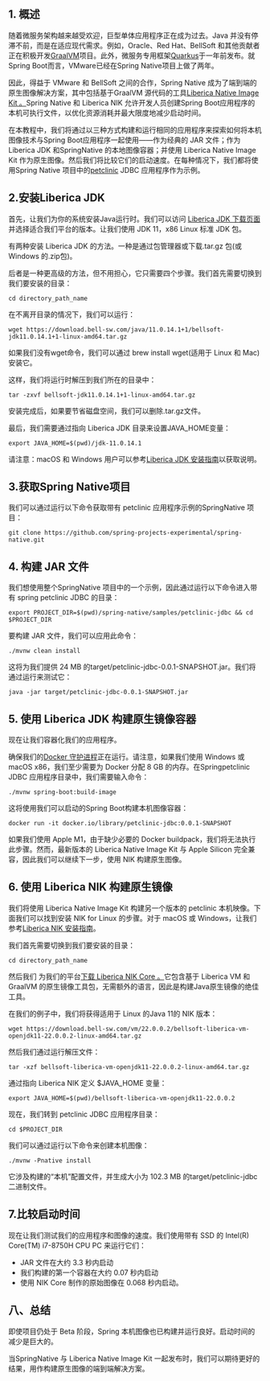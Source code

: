 ## 1. 概述

随着微服务架构越来越受欢迎，巨型单体应用程序正在成为过去。Java 并没有停滞不前，而是在适应现代需求。例如，Oracle、Red Hat、BellSoft 和其他贡献者正在积极开发[GraalVM](https://www.baeldung.com/graal-java-jit-compiler)项目。此外，微服务专用框架[Quarkus](https://www.baeldung.com/spring-boot-vs-quarkus)于一年前发布。就Spring Boot而言，VMware已经在Spring Native项目上做了两年。

因此，得益于 VMware 和 BellSoft 之间的合作，Spring Native 成为了端到端的原生图像解决方案，其中包括基于GraalVM 源代码的工具[Liberica Native Image Kit 。](https://bell-sw.com/pages/liberica-native-image-kit/)Spring Native 和 Liberica NIK 允许开发人员创建Spring Boot应用程序的本机可执行文件，以优化资源消耗并最大限度地减少启动时间。

在本教程中，我们将通过以三种方式构建和运行相同的应用程序来探索如何将本机图像技术与Spring Boot应用程序一起使用——作为经典的 JAR 文件；作为 Liberica JDK 和SpringNative 的本地图像容器；并使用 Liberica Native Image Kit 作为原生图像。然后我们将比较它们的启动速度。在每种情况下，我们都将使用Spring Native 项目中的[petclinic](https://github.com/spring-projects/spring-petclinic) JDBC 应用程序作为示例。

## 2.安装Liberica JDK

首先，让我们为你的系统安装Java运行时。我们可以访问 [Liberica JDK 下载页面](https://bell-sw.com/pages/downloads/)并选择适合我们平台的版本。让我们使用 JDK 11，x86 Linux 标准 JDK 包。

有两种安装 Liberica JDK 的方法。一种是通过包管理器或下载.tar.gz 包(或Windows 的.zip包)。

后者是一种更高级的方法，但不用担心，它只需要四个步骤。我们首先需要切换到我们要安装的目录：

```shell
cd directory_path_name
```

在不离开目录的情况下，我们可以运行：

```shell
wget https://download.bell-sw.com/java/11.0.14.1+1/bellsoft-jdk11.0.14.1+1-linux-amd64.tar.gz
```

如果我们没有wget命令，我们可以通过 brew install wget(适用于 Linux 和 Mac)安装它。

这样，我们将运行时解压到我们所在的目录中：

```shell
tar -zxvf bellsoft-jdk11.0.14.1+1-linux-amd64.tar.gz
```

安装完成后，如果要节省磁盘空间，我们可以删除.tar.gz文件。

最后，我们需要通过指向 Liberica JDK 目录来设置JAVA_HOME变量：

```shell
export JAVA_HOME=$(pwd)/jdk-11.0.14.1
```

请注意：macOS 和 Windows 用户可以参考[Liberica JDK 安装指南](https://bell-sw.com/pages/liberica_install_guide-11.0.14/)以获取说明。

## 3.获取Spring Native项目

我们可以通过运行以下命令获取带有 petclinic 应用程序示例的SpringNative 项目：

```shell
git clone https://github.com/spring-projects-experimental/spring-native.git
```

## 4. 构建 JAR 文件

我们想使用整个SpringNative 项目中的一个示例，因此通过运行以下命令进入带有 spring petclinic JDBC 的目录：

```shell
export PROJECT_DIR=$(pwd)/spring-native/samples/petclinic-jdbc && cd $PROJECT_DIR
```

要构建 JAR 文件，我们可以应用此命令：

```shell
./mvnw clean install
```

这将为我们提供 24 MB 的target/petclinic-jdbc-0.0.1-SNAPSHOT.jar。我们将通过运行来测试它：

```shell
java -jar target/petclinic-jdbc-0.0.1-SNAPSHOT.jar
```

## 5. 使用 Liberica JDK 构建原生镜像容器

现在让我们容器化我们的应用程序。

确保我们的[Docker 守护进程](https://www.baeldung.com/ops/docker-cannot-connect)正在运行。请注意，如果我们使用 Windows 或 macOS x86，我们至少需要为 Docker 分配 8 GB 的内存。在Springpetclinic JDBC 应用程序目录中，我们需要输入命令：

```shell
./mvnw spring-boot:build-image
```

这将使用我们可以启动的Spring Boot构建本机图像容器：

```shell
docker run -it docker.io/library/petclinic-jdbc:0.0.1-SNAPSHOT
```

如果我们使用 Apple M1，由于缺少必要的 Docker buildpack，我们将无法执行此步骤。然而，最新版本的 Liberica Native Image Kit 与 Apple Silicon 完全兼容，因此我们可以继续下一步，使用 NIK 构建原生图像。

## 6. 使用 Liberica NIK 构建原生镜像

我们将使用 Liberica Native Image Kit 构建另一个版本的 petclinic 本机映像。下面我们可以找到安装 NIK for Linux 的步骤。对于 macOS 或 Windows，让我们参考[Liberica NIK 安装指南](https://bell-sw.com/pages/liberica_install_guide-native-image-kit-21.3.0/)。

我们首先需要切换到我们要安装的目录：

```shell
cd directory_path_name
```

然后我们 为我们的平台[下载 Liberica NIK Core 。](https://bell-sw.com/pages/downloads/native-image-kit/)它包含基于 Liberica VM 和 GraalVM 的原生镜像工具包，无需额外的语言，因此是构建Java原生镜像的绝佳工具。

在我们的例子中，我们将获得适用于 Linux 的Java 11的 NIK 版本：

```shell
wget https://download.bell-sw.com/vm/22.0.0.2/bellsoft-liberica-vm-openjdk11-22.0.0.2-linux-amd64.tar.gz
```

然后我们通过运行解压文件：

```shell
tar -xzf bellsoft-liberica-vm-openjdk11-22.0.0.2-linux-amd64.tar.gz
```

通过指向 Liberica NIK 定义 $JAVA_HOME 变量：

```shell
export JAVA_HOME=$(pwd)/bellsoft-liberica-vm-openjdk11-22.0.0.2
```

现在，我们转到 petclinic JDBC 应用程序目录：

```shell
cd $PROJECT_DIR
```

我们可以通过运行以下命令来创建本机图像：

```shell
./mvnw -Pnative install
```

它涉及构建的“本机”配置文件，并生成大小为 102.3 MB 的target/petclinic-jdbc二进制文件。

## 7.比较启动时间

现在让我们测试我们的应用程序和图像的速度。我们使用带有 SSD 的 Intel(R) Core(TM) i7-8750H CPU PC 来运行它们：

-   JAR 文件在大约 3.3 秒内启动
-   我们构建的第一个容器在大约 0.07 秒内启动
-   使用 NIK Core 制作的原始图像在 0.068 秒内启动。

## 八、总结

即使项目仍处于 Beta 阶段，Spring 本机图像也已构建并运行良好。启动时间的减少是巨大的。

当SpringNative 与 Liberica Native Image Kit 一起发布时，我们可以期待更好的结果，用作构建原生图像的端到端解决方案。